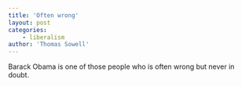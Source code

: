 ```yaml
---
title: 'Often wrong'
layout: post
categories:
    - liberalism
author: 'Thomas Sowell'
---
```


Barack Obama is one of those people who is often wrong but never in doubt.